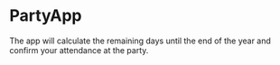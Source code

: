 # PartyApp
 The app will calculate the remaining days until the end of the year and confirm your attendance at the party.

